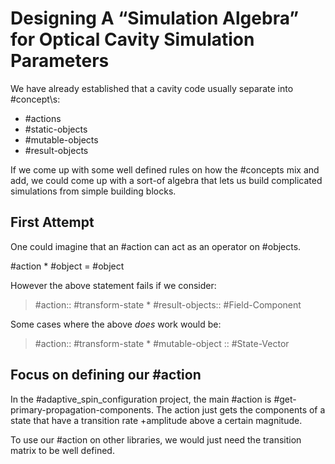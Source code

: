 
# Designing A “Simulation Algebra” for Optical Cavity Simulation Parameters

We have already established that a cavity code usually separate into #concept\s:

- #actions
- #static-objects
- #mutable-objects
- #result-objects

If we come up with some well defined rules on how the #concepts mix and add, we could come up with a sort-of algebra that lets us build complicated simulations from simple building blocks.



## First Attempt

One could imagine that an #action can act as an operator on #objects.

#action * #object = #object 

However the above statement fails if we consider:
> #action:: #transform-state * #result-objects:\: #Field-Component

Some cases where the above _does_ work would be:
> #action:: #transform-state * #mutable-object :\: #State-Vector


## Focus on defining our #action

In the #adaptive_spin_configuration project, the main #action is #get-primary-propagation-components. The action just gets the components of a state that have a transition rate +amplitude above a certain magnitude. 

To use our #action on other libraries, we would just need the transition matrix to be well defined. 




 